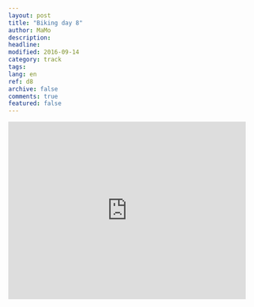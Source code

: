```yaml
---
layout: post
title: "Biking day 8"
author: MaMo
description: 
headline: 
modified: 2016-09-14
category: track
tags: 
lang: en
ref: d8
archive: false
comments: true
featured: false
---
```

<iframe width="480" height="360" src="http://track-kit.net/maps_s3/?v=embed&track=229810.gpx" frameborder="0" allowfullscreen></iframe>




